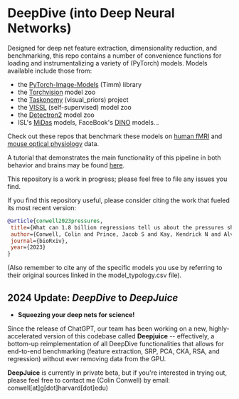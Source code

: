 # DeepDive (into Deep Neural Networks)

Designed for deep net feature extraction, dimensionality reduction, and benchmarking, this repo contains a number of convenience functions for loading and instrumentalizing a variety of (PyTorch) models. Models available include those from:

- the [PyTorch-Image-Models](https://github.com/rwightman/pytorch-image-models) (Timm) library
- the [Torchvision](https://pytorch.org/vision/stable/models.html) model zoo
- the [Taskonomy](http://taskonomy.stanford.edu/) (visual_priors) project
- the [VISSL](https://vissl.ai/) (self-supervised) model zoo
- the [Detectron2](https://github.com/facebookresearch/detectron2) model zoo
- ISL's [MiDas](https://github.com/isl-org/MiDaS) models, FaceBook's [DINO](https://github.com/facebookresearch/dino) models...

Check out these repos that benchmark these models on [human fMRI](https://github.com/ColinConwell/DeepNSD) and [mouse optical physiology](https://github.com/ColinConwell/DeepMouseTrap) data.

A tutorial that demonstrates the main functionality of this pipeline in both behavior and brains may be found [here](https://colab.research.google.com/drive/1CvOpeKL4xRDbHkpPXGlSDs-JyD-438vl#scrollTo=Jd9vyENcvsIg).

This repository is a work in progress; please feel free to file any issues you find.

If you find this repository useful, please consider citing the work that fueled its most recent version:

 ```bibtex
@article{conwell2023pressures,
  title={What can 1.8 billion regressions tell us about the pressures shaping high-level visual representation in brains and machines},
  author={Conwell, Colin and Prince, Jacob S and Kay, Kendrick N and Alvarez, George A and Konkle, Talia},
  journal={bioRxiv},
  year={2023}
}
 ```

(Also remember to cite any of the specific models you use by referring to their original sources linked in the model_typology.csv file).

## 2024 Update: *DeepDive* to *DeepJuice*

+ **Squeezing your deep nets for science!**

Since the release of ChatGPT, our team has been working on a new, highly-accelerated version of this codebase called **Deepjuice** -- effectively, a bottom-up reimplementation of all DeepDive functionalities that allows for end-to-end benchmarking (feature extraction, SRP, PCA, CKA, RSA, and regression) without ever removing data from the GPU. 

**DeepJuice** is currently in private beta, but if you're interested in trying out, please feel free to contact me (Colin Conwell) by email: conwell[at]g[dot]harvard[dot]edu)

